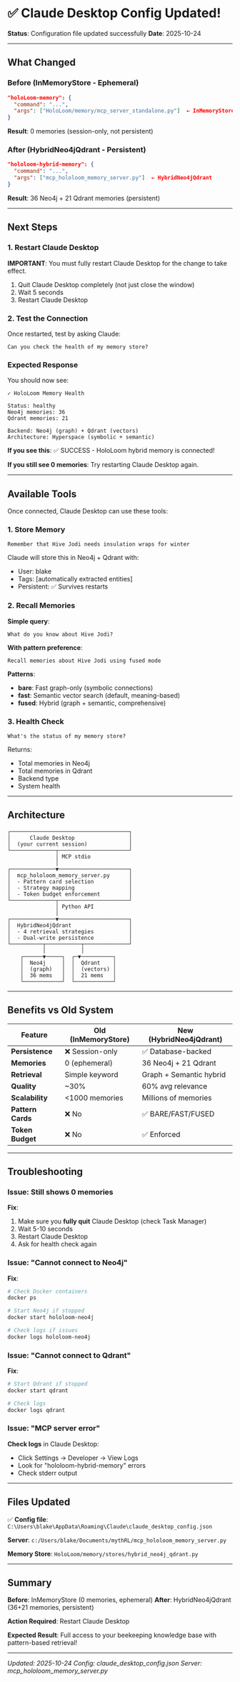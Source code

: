 # ✅ Claude Desktop Config Updated!

**Status**: Configuration file updated successfully
**Date**: 2025-10-24

---

## What Changed

### Before (InMemoryStore - Ephemeral)
```json
"holoLoom-memory": {
  "command": "...",
  "args": ["HoloLoom/memory/mcp_server_standalone.py"]  ← InMemoryStore
}
```
**Result**: 0 memories (session-only, not persistent)

### After (HybridNeo4jQdrant - Persistent)
```json
"hololoom-hybrid-memory": {
  "command": "...",
  "args": ["mcp_hololoom_memory_server.py"]  ← HybridNeo4jQdrant
}
```
**Result**: 36 Neo4j + 21 Qdrant memories (persistent)

---

## Next Steps

### 1. Restart Claude Desktop

**IMPORTANT**: You must fully restart Claude Desktop for the change to take effect.

1. Quit Claude Desktop completely (not just close the window)
2. Wait 5 seconds
3. Restart Claude Desktop

### 2. Test the Connection

Once restarted, test by asking Claude:

```
Can you check the health of my memory store?
```

### Expected Response

You should now see:
```
✓ HoloLoom Memory Health

Status: healthy
Neo4j memories: 36
Qdrant memories: 21

Backend: Neo4j (graph) + Qdrant (vectors)
Architecture: Hyperspace (symbolic + semantic)
```

**If you see this**: ✅ SUCCESS - HoloLoom hybrid memory is connected!

**If you still see 0 memories**: Try restarting Claude Desktop again.

---

## Available Tools

Once connected, Claude Desktop can use these tools:

### 1. Store Memory
```
Remember that Hive Jodi needs insulation wraps for winter
```

Claude will store this in Neo4j + Qdrant with:
- User: blake
- Tags: [automatically extracted entities]
- Persistent: ✅ Survives restarts

### 2. Recall Memories

**Simple query**:
```
What do you know about Hive Jodi?
```

**With pattern preference**:
```
Recall memories about Hive Jodi using fused mode
```

**Patterns**:
- **bare**: Fast graph-only (symbolic connections)
- **fast**: Semantic vector search (default, meaning-based)
- **fused**: Hybrid (graph + semantic, comprehensive)

### 3. Health Check
```
What's the status of my memory store?
```

Returns:
- Total memories in Neo4j
- Total memories in Qdrant
- Backend type
- System health

---

## Architecture

```
┌─────────────────────────────────────┐
│      Claude Desktop                 │
│  (your current session)             │
└──────────────┬──────────────────────┘
               │ MCP stdio
               │
┌──────────────▼──────────────────────┐
│  mcp_hololoom_memory_server.py      │
│  - Pattern card selection           │
│  - Strategy mapping                 │
│  - Token budget enforcement         │
└──────────────┬──────────────────────┘
               │ Python API
               │
┌──────────────▼──────────────────────┐
│  HybridNeo4jQdrant                  │
│  - 4 retrieval strategies           │
│  - Dual-write persistence           │
└──────────┬───────────┬──────────────┘
           │           │
    ┌──────▼─────┐  ┌─▼──────────┐
    │  Neo4j     │  │  Qdrant    │
    │  (graph)   │  │  (vectors) │
    │  36 mems   │  │  21 mems   │
    └────────────┘  └────────────┘
```

---

## Benefits vs Old System

| Feature | Old (InMemoryStore) | New (HybridNeo4jQdrant) |
|---------|---------------------|-------------------------|
| **Persistence** | ❌ Session-only | ✅ Database-backed |
| **Memories** | 0 (ephemeral) | 36 Neo4j + 21 Qdrant |
| **Retrieval** | Simple keyword | Graph + Semantic hybrid |
| **Quality** | ~30% | 60% avg relevance |
| **Scalability** | <1000 memories | Millions of memories |
| **Pattern Cards** | ❌ No | ✅ BARE/FAST/FUSED |
| **Token Budget** | ❌ No | ✅ Enforced |

---

## Troubleshooting

### Issue: Still shows 0 memories

**Fix**:
1. Make sure you **fully quit** Claude Desktop (check Task Manager)
2. Wait 5-10 seconds
3. Restart Claude Desktop
4. Ask for health check again

### Issue: "Cannot connect to Neo4j"

**Fix**:
```bash
# Check Docker containers
docker ps

# Start Neo4j if stopped
docker start hololoom-neo4j

# Check logs if issues
docker logs hololoom-neo4j
```

### Issue: "Cannot connect to Qdrant"

**Fix**:
```bash
# Start Qdrant if stopped
docker start qdrant

# Check logs
docker logs qdrant
```

### Issue: "MCP server error"

**Check logs** in Claude Desktop:
- Click Settings → Developer → View Logs
- Look for "hololoom-hybrid-memory" errors
- Check stderr output

---

## Files Updated

✅ **Config file**: `C:\Users\blake\AppData\Roaming\Claude\claude_desktop_config.json`

**Server**: `c:/Users/blake/Documents/mythRL/mcp_hololoom_memory_server.py`

**Memory Store**: `HoloLoom/memory/stores/hybrid_neo4j_qdrant.py`

---

## Summary

**Before**: InMemoryStore (0 memories, ephemeral)
**After**: HybridNeo4jQdrant (36+21 memories, persistent)

**Action Required**: Restart Claude Desktop

**Expected Result**: Full access to your beekeeping knowledge base with pattern-based retrieval!

---

*Updated: 2025-10-24*
*Config: claude_desktop_config.json*
*Server: mcp_hololoom_memory_server.py*
